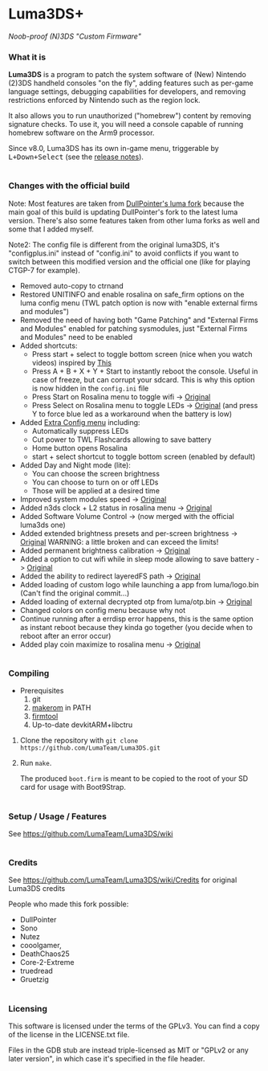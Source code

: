 # Luma3DS+
*Noob-proof (N)3DS "Custom Firmware"*

### What it is
**Luma3DS** is a program to patch the system software of (New) Nintendo (2)3DS handheld consoles "on the fly", adding features such as per-game language settings, debugging capabilities for developers, and removing restrictions enforced by Nintendo such as the region lock.

It also allows you to run unauthorized ("homebrew") content by removing signature checks.
To use it, you will need a console capable of running homebrew software on the Arm9 processor.

Since v8.0, Luma3DS has its own in-game menu, triggerable by <kbd>L+Down+Select</kbd> (see the [release notes](https://github.com/LumaTeam/Luma3DS/releases/tag/v8.0)).

#
### Changes with the official build
Note: Most features are taken from [DullPointer's luma fork](https://github.com/DullPointer/Luma3DS) because the main goal of this build is updating DullPointer's fork to the latest luma version. There's also some features taken from other luma forks as well and some that I added myself.

Note2: The config file is different from the original luma3DS, it's "configplus.ini" instead of "config.ini" to avoid conflicts if you want to switch between this modified version and the official one (like for playing CTGP-7 for example).

- Removed auto-copy to ctrnand
- Restored UNITINFO and enable rosalina on safe_firm options on the luma config menu (TWL patch option is now with "enable external firms and modules")
- Removed the need of having both "Game Patching" and "External Firms and Modules" enabled for patching sysmodules, just "External Firms and Modules" need to be enabled
- Added shortcuts:
  - Press start + select to toggle bottom screen (nice when you watch videos) inspired by [This](https://github.com/DullPointer/Luma3DS/commit/9fea831656446cbaa2b5b4f6364407bb1b35dee7)
  - Press A + B + X + Y + Start to instantly reboot the console. Useful in case of freeze, but can corrupt your sdcard. This is why this option is now hidden in the `config.ini` file
  - Press Start on Rosalina menu to toggle wifi -> [Original](https://github.com/DullPointer/Luma3DS/commit/c1a20558bed3d792d54069719a898006af20ba85)
  - Press Select on Rosalina menu to toggle LEDs -> [Original](https://github.com/DullPointer/Luma3DS/commit/fa70d374c00e39dee8b9ef54f60deb1da35a0c51) (and press Y to force blue led as a workaround when the battery is low)
- Added [Extra Config menu](https://github.com/DullPointer/Luma3DS/commit/174ed486ab59bd249488c9035682fa7d058d1e80) including:
  - Automatically suppress LEDs
  - Cut power to TWL Flashcards allowing to save battery
  - Home button opens Rosalina
  - start + select shortcut to toggle bottom screen (enabled by default)
- Added Day and Night mode (lite):
  - You can choose the screen brightness
  - You can choose to turn on or off LEDs
  - Those will be applied at a desired time
- Improved system modules speed -> [Original](https://github.com/Core-2-Extreme/Luma3DS/commit/523b7f75d32e5795c67a16ecd45b28fe188bb08d)
- Added n3ds clock + L2 status in rosalina menu -> [Original](https://github.com/DullPointer/Luma3DS/commit/2dbfa8b5c9b719b7f3056691f54332f42da6de8d)
- Added Software Volume Control -> (now merged with the official luma3ds one)
- Added extended brightness presets and per-screen brightness -> [Original](https://github.com/DullPointer/Luma3DS/commit/83e8d471a377bc6960fae00d6694f5fe86dcca42) WARNING: a little broken and can exceed the limits!
- Added permanent brightness calibration -> [Original](https://github.com/DullPointer/Luma3DS/commit/0e67a667077f601680f74ddc10ef88a799a5a7ad)
- Added a option to cut wifi while in sleep mode allowing to save battery -> [Original](https://github.com/DullPointer/Luma3DS/commit/174ed486ab59bd249488c9035682fa7d058d1e80)
- Added the ability to redirect layeredFS path -> [Original](https://github.com/DeathChaos25/Luma3DS/commit/8f68d0a19d2ed80fb41bbe8499cb2b7b027e8a8c)
- Added loading of custom logo while launching a app from luma/logo.bin (Can't find the original commit...)
- Added loading of external decrypted otp from luma/otp.bin -> [Original](https://github.com/truedread/Luma3DS/commit/aa395a5910113b991e6ad7edc3415152be9bbb03#diff-ef6e6ba78a0250ac4b86068018f17d423fe816bb00fb3b550725f1cb6f983d29)
- Changed colors on config menu because why not
- Continue running after a errdisp error happens, this is the same option as instant reboot because they kinda go together (you decide when to reboot after an error occur)
- Added play coin maximize to rosalina menu -> [Original](https://github.com/Gruetzig/Luma3DS/commit/1e329b55dade61ba74a0bb1cc6e59d2504d0bde1)

#
### Compiling
* Prerequisites
    1. git
    2. [makerom](https://github.com/jakcron/Project_CTR) in PATH
    3. [firmtool](https://github.com/TuxSH/firmtool)
    4. Up-to-date devkitARM+libctru
1. Clone the repository with `git clone https://github.com/LumaTeam/Luma3DS.git`
2. Run `make`.

    The produced `boot.firm` is meant to be copied to the root of your SD card for usage with Boot9Strap.

#
### Setup / Usage / Features
See https://github.com/LumaTeam/Luma3DS/wiki

#
### Credits
See https://github.com/LumaTeam/Luma3DS/wiki/Credits for original Luma3DS credits

People who made this fork possible:
- DullPointer
- Sono
- Nutez
- cooolgamer,
- DeathChaos25
- Core-2-Extreme
- truedread
- Gruetzig

#
### Licensing
This software is licensed under the terms of the GPLv3. You can find a copy of the license in the LICENSE.txt file.

Files in the GDB stub are instead triple-licensed as MIT or "GPLv2 or any later version", in which case it's specified in the file header.
